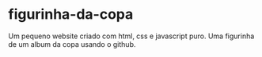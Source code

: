 # figurinha-da-copa
Um pequeno website criado com html, css e javascript puro. Uma figurinha de um album da copa usando o github.
